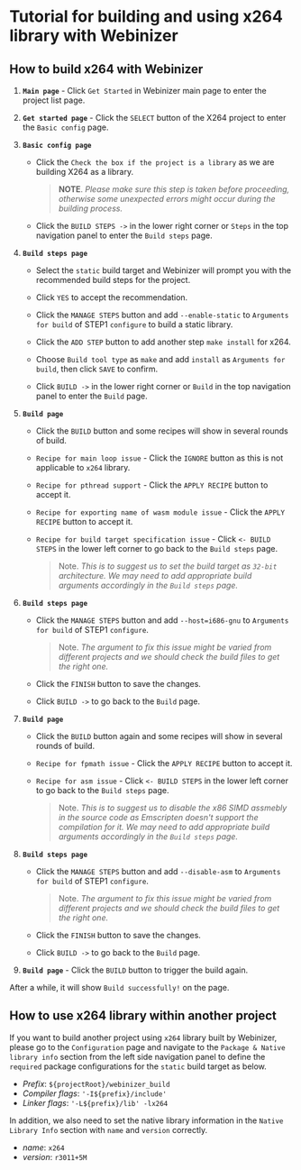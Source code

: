 # Tutorial for building and using x264 library with Webinizer

## How to build x264 with Webinizer

1. **`Main page`** - Click `Get Started` in Webinizer main page to enter the project list page.

2. **`Get started page`** - Click the `SELECT` button of the X264 project to enter the
   `Basic config` page.

3. **`Basic config page`**

   - Click the `Check the box if the project is a library` as we are building X264 as a library.

     > **NOTE**. _Please make sure this step is taken before proceeding, otherwise some unexpected
     > errors might occur during the building process._

   - Click the `BUILD STEPS ->` in the lower right corner or `Steps` in the top navigation panel to
     enter the `Build steps` page.

4. **`Build steps page`**

   - Select the `static` build target and Webinizer will prompt you with the recommended build steps
     for the project.

   - Click `YES` to accept the recommendation.

   - Click the `MANAGE STEPS` button and add `--enable-static` to `Arguments for build` of STEP1
     `configure` to build a static library.

   - Click the `ADD STEP` button to add another step `make install` for x264.

   - Choose `Build tool type` as `make` and add `install` as `Arguments for build`, then click
     `SAVE` to confirm.

   - Click `BUILD ->` in the lower right corner or `Build` in the top navigation panel to enter the
     `Build` page.

5. **`Build page`**

   - Click the `BUILD` button and some recipes will show in several rounds of build.

   - `Recipe for main loop issue` - Click the `IGNORE` button as this is not applicable to `x264`
     library.

   - `Recipe for pthread support` - Click the `APPLY RECIPE` button to accept it.

   - `Recipe for exporting name of wasm module issue` - Click the `APPLY RECIPE` button to accept
     it.

   - `Recipe for build target specification issue` - Click `<- BUILD STEPS` in the lower left corner
     to go back to the `Build steps` page.

     > Note. _This is to suggest us to set the build target as `32-bit` architecture. We may need to
     > add appropriate build arguments accordingly in the `Build steps` page._

6. **`Build steps page`**

   - Click the `MANAGE STEPS` button and add `--host=i686-gnu` to `Arguments for build` of STEP1
     `configure`.

     > Note. _The argument to fix this issue might be varied from different projects and we should
     > check the build files to get the right one._

   - Click the `FINISH` button to save the changes.

   - Click `BUILD ->` to go back to the `Build` page.

7. **`Build page`**

   - Click the `BUILD` button again and some recipes will show in several rounds of build.

   - `Recipe for fpmath issue` - Click the `APPLY RECIPE` button to accept it.

   - `Recipe for asm issue` - Click `<- BUILD STEPS` in the lower left corner to go back to the
     `Build steps` page.

     > Note. _This is to suggest us to disable the x86 SIMD assmebly in the source code as
     > Emscripten doesn't support the compilation for it. We may need to add appropriate build
     > arguments accordingly in the `Build steps` page._

8. **`Build steps page`**

   - Click the `MANAGE STEPS` button and add `--disable-asm` to `Arguments for build` of STEP1
     `configure`.

     > Note. _The argument to fix this issue might be varied from different projects and we should
     > check the build files to get the right one._

   - Click the `FINISH` button to save the changes.

   - Click `BUILD ->` to go back to the `Build` page.

9. **`Build page`** - Click the `BUILD` button to trigger the build again.

After a while, it will show `Build successfully!` on the page.

## How to use x264 library within another project

If you want to build another project using `x264` library built by Webinizer, please go to the
`Configuration` page and navigate to the `Package & Native library info` section from the left side
navigation panel to define the `required` package configurations for the `static` build target as
below.

- _Prefix_: `${projectRoot}/webinizer_build`
- _Compiler flags_: `'-I${prefix}/include'`
- _Linker flags_: `'-L${prefix}/lib' -lx264`

In addition, we also need to set the native library information in the `Native Library Info` section
with `name` and `version` correctly.

- _name_: `x264`
- _version_: `r3011+5M`
